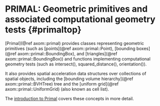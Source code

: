 PRIMAL: Geometric primitives and associated computational geometry tests {#primaltop}
========

[Primal](@ref axom::primal) provides classes representing geometric primitives (such as [points](@ref axom::primal::Point), [bounding boxes](@ref axom::primal::BoundingBox), and [triangles](@ref axom::primal::BoundingBox)) and functions implementing computational geometry tests (such as intersect(), squared_distance(), orientation()).

It also provides spatial acceleration data structures over collections of spatial objects, including the [bounding volume hierarchy](@ref axom::primal::BVHTree) tree and the [uniform grid](@ref axom::primal::UniformGrid) (also known as cell list).

The [introduction to Primal](../../../sphinx/primal_docs/html/index.html)
covers these concepts in more detail.
